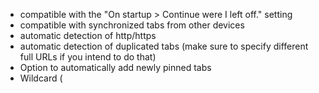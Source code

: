   * compatible with the "On startup > Continue were I left off." setting
  * compatible with synchronized tabs from other devices
  * automatic detection of http/https
  * automatic detection of duplicated tabs (make sure to specify different full URLs if you intend to do that)
  * Option to automatically add newly pinned tabs
  * Wildcard (